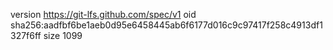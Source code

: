 version https://git-lfs.github.com/spec/v1
oid sha256:aadfbf6be1aeb0d95e6458445ab6f6177d016c9c97417f258c4913df1327f6ff
size 1099
